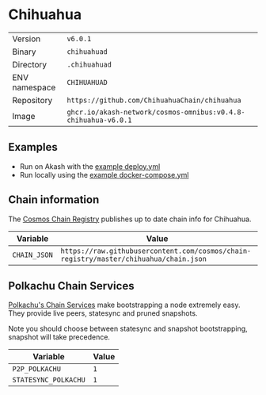 # Chihuahua

| | |
|---|---|
|Version|`v6.0.1`|
|Binary|`chihuahuad`|
|Directory|`.chihuahuad`|
|ENV namespace|`CHIHUAHUAD`|
|Repository|`https://github.com/ChihuahuaChain/chihuahua`|
|Image|`ghcr.io/akash-network/cosmos-omnibus:v0.4.8-chihuahua-v6.0.1`|

## Examples

- Run on Akash with the [example deploy.yml](./deploy.yml)
- Run locally using the [example docker-compose.yml](./docker-compose.yml)

## Chain information

The [Cosmos Chain Registry](https://github.com/cosmos/chain-registry) publishes up to date chain info for Chihuahua.

|Variable|Value|
|---|---|
|`CHAIN_JSON`|`https://raw.githubusercontent.com/cosmos/chain-registry/master/chihuahua/chain.json`|

## Polkachu Chain Services

[Polkachu's Chain Services](https://www.polkachu.com/) make bootstrapping a node extremely easy. They provide live peers, statesync and pruned snapshots.

Note you should choose between statesync and snapshot bootstrapping, snapshot will take precedence.

|Variable|Value|
|---|---|
|`P2P_POLKACHU`|`1`|
|`STATESYNC_POLKACHU`|`1`|
